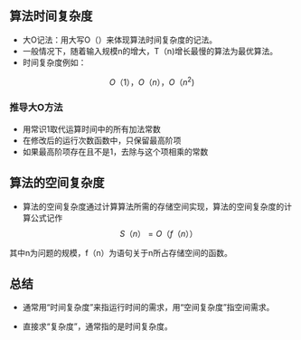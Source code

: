 ## 算法时间复杂度

- 大O记法：用大写O（）来体现算法时间复杂度的记法。
- 一般情况下，随着输入规模n的增大，T（n)增长最慢的算法为最优算法。
- 时间复杂度例如：

$$
O（1），O（n），O（n^2)
$$

### 推导大O方法

- 用常识1取代运算时间中的所有加法常数
- 在修改后的运行次数函数中，只保留最高阶项
- 如果最高阶项存在且不是1，去除与这个项相乘的常数

## 算法的空间复杂度

- 算法的空间复杂度通过计算算法所需的存储空间实现，算法的空间复杂度的计算公式记作
  $$
  S（n）=O（f（n））
  $$
  

其中n为问题的规模，f（n）为语句关于n所占存储空间的函数。

## 总结

- 通常用“时间复杂度”来指运行时间的需求，用“空间复杂度”指空间需求。

- 直接求“复杂度”，通常指的是时间复杂度。
